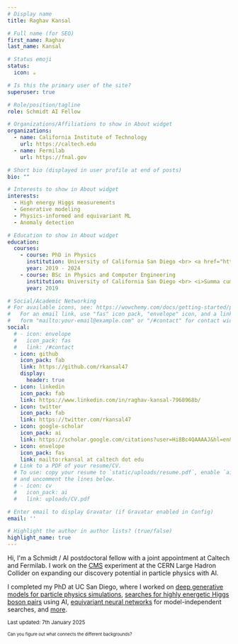 ```yaml
---
# Display name
title: Raghav Kansal

# Full name (for SEO)
first_name: Raghav
last_name: Kansal

# Status emoji
status:
  icon: ☕️

# Is this the primary user of the site?
superuser: true

# Role/position/tagline
role: Schmidt AI Fellow

# Organizations/Affiliations to show in About widget
organizations:
  - name: California Institute of Technology
    url: https://caltech.edu
  - name: Fermilab
    url: https://fnal.gov

# Short bio (displayed in user profile at end of posts)
bio: ""

# Interests to show in About widget
interests:
  - High energy Higgs measurements
  - Generative modeling
  - Physics-informed and equivariant ML
  - Anomaly detection

# Education to show in About widget
education:
  courses:
    - course: PhD in Physics
      institution: University of California San Diego <br> <a href="https://rkansal47.github.io/dissertation/"><i>Understanding the High Energy Higgs Sector with the CMS Experiment and Artificial Intelligence</i></a>
      year: 2019 - 2024
    - course: BSc in Physics and Computer Engineering
      institution: University of California San Diego <br> <i>Summa cum laude</i>
      year: 2019

# Social/Academic Networking
# For available icons, see: https://wowchemy.com/docs/getting-started/page-builder/#icons
#   For an email link, use "fas" icon pack, "envelope" icon, and a link in the
#   form "mailto:your-email@example.com" or "/#contact" for contact widget.
social:
  # - icon: envelope
  #   icon_pack: fas
  #   link: /#contact
  - icon: github
    icon_pack: fab
    link: https://github.com/rkansal47
    display:
      header: true
  - icon: linkedin
    icon_pack: fab
    link: https://www.linkedin.com/in/raghav-kansal-7968968b/
  - icon: twitter
    icon_pack: fab
    link: https://twitter.com/rkansal47
  - icon: google-scholar
    icon_pack: ai
    link: https://scholar.google.com/citations?user=Hi8Bc4QAAAAJ&hl=en&oi=ao
  - icon: envelope
    icon_pack: fas
    link: mailto:rkansal at caltech dot edu
  # Link to a PDF of your resume/CV.
  # To use: copy your resume to `static/uploads/resume.pdf`, enable `ai` icons in `params.yaml`,
  # and uncomment the lines below.
  # - icon: cv
  #   icon_pack: ai
  #   link: uploads/CV.pdf

# Enter email to display Gravatar (if Gravatar enabled in Config)
email: ''

# Highlight the author in author lists? (true/false)
highlight_name: true
---
```


Hi, I'm a Schmidt / AI postdoctoral fellow with a joint appointment at Caltech and Fermilab. I work on the [CMS](https://cms.cern) experiment at the CERN Large Hadron Collider on expanding our discovery potential in particle physics with AI.

<!-- ![Logos](/uploads/logos.png) -->


I completed my PhD at UC San Diego, where I worked on [deep generative models for particle physics simulations](/project/fast-sim/), [searches for highly energetic Higgs boson pairs](/project/higgs) using AI, [equivariant neural networks](/project/equivariant-networks/) for model-independent searches, and [more](https://www.raghavkansal.com/projects/).

<!--
I'm developing deep generative models for LHC simulations ([MPGAN](https://github.com/rkansal47/MPGAN));
I was awarded the Fermilab [Artificial Intelligence Fellowship](https://lpc.fnal.gov/programs/ai-fellowships/2021/Raghav_Kansal.shtml) in 2021 to implement these for CMS.

I'm also searching for double-Higgs events and new particles, which involves developing a geometric deep learning classifier for Higgs to WW jets.

Finally, I have a number of computational side projects I work and mentor students on, including [equivariant neural networks](/project/equivariant-networks/), [explainable AI](/project/explainable-ai/), and the [JetNet](/project/jetnet/) package for ML in HEP.  -->

<sub>Last updated: 7th January 2025</sub>

<sup><sub> Can you figure out what connects the different backgrounds? </sub></sup>
